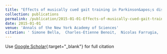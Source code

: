 ```yaml
---
title: "Effects of musically cued gait training in Parkinson&apos;s disease: beyond a motor benefit"
collection: publications
permalink: /publication/2015-01-01-Effects-of-musically-cued-gait-training-in-Parkinsons-disease-beyond-a-motor-benefit
date: 2015-01-01
venue: 'Annals of the New York Academy of Sciences'
citation: ' Simone Bella,  Charles-Etienne Benoit,  Nicolas Farrugia,  Michael Schwartze,  Sonja Kotz, &quot;Effects of musically cued gait training in Parkinson&amp;apos;s disease: beyond a motor benefit.&quot; Annals of the New York Academy of Sciences, 2015.'
---
```

Use [Google Scholar](https://scholar.google.com/scholar?q=Effects+of+musically+cued+gait+training+in+Parkinson&#x27;s+disease:+beyond+a+motor+benefit){:target="_blank"} for full citation
